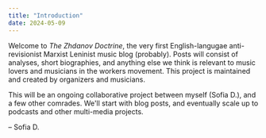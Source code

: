 ```yaml
---
title: "Introduction"
date: 2024-05-09
---
```



Welcome to *The Zhdanov Doctrine*, the very first English-langugae anti-revisionist Marxist Leninist music blog (probably). Posts will consist of analyses, short biographies, and 
anything else we think is relevant to music lovers and musicians in the workers movement. This project is maintained and created by organizers and musicians.

This will be an ongoing collaborative project between myself (Sofia D.), and a few other comrades. We'll start with blog posts, and eventually 
scale up to podcasts and other multi-media projects. 

– Sofia D.
